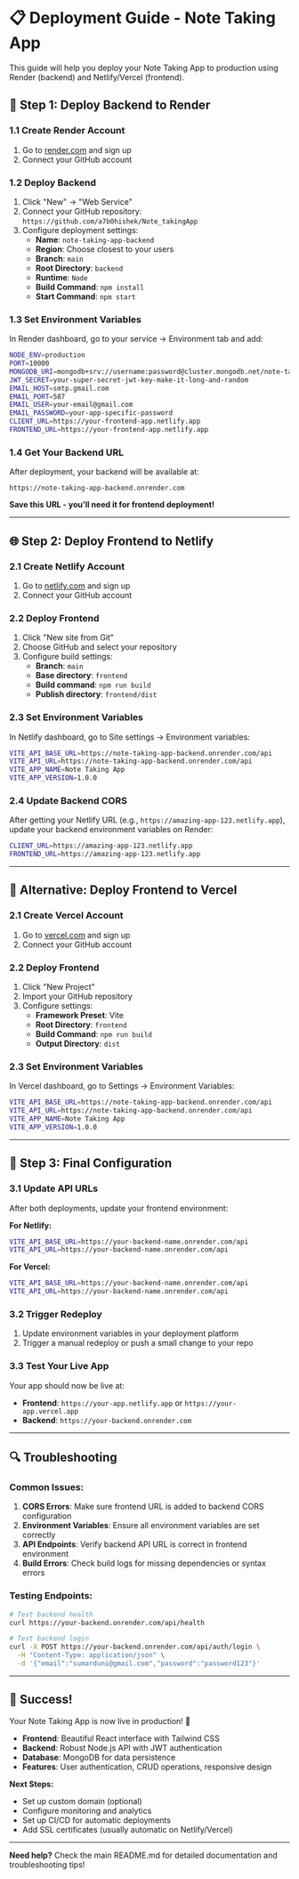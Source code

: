 # 📋 Deployment Guide - Note Taking App

This guide will help you deploy your Note Taking App to production using Render (backend) and Netlify/Vercel (frontend).

## 🚀 **Step 1: Deploy Backend to Render**

### **1.1 Create Render Account**
1. Go to [render.com](https://render.com) and sign up
2. Connect your GitHub account

### **1.2 Deploy Backend**
1. Click "New" → "Web Service"
2. Connect your GitHub repository: `https://github.com/a7b0hishek/Note_takingApp`
3. Configure deployment settings:
   - **Name**: `note-taking-app-backend`
   - **Region**: Choose closest to your users
   - **Branch**: `main`
   - **Root Directory**: `backend`
   - **Runtime**: `Node`
   - **Build Command**: `npm install`
   - **Start Command**: `npm start`

### **1.3 Set Environment Variables**
In Render dashboard, go to your service → Environment tab and add:

```bash
NODE_ENV=production
PORT=10000
MONGODB_URI=mongodb+srv://username:password@cluster.mongodb.net/note-taking-app
JWT_SECRET=your-super-secret-jwt-key-make-it-long-and-random
EMAIL_HOST=smtp.gmail.com
EMAIL_PORT=587
EMAIL_USER=your-email@gmail.com
EMAIL_PASSWORD=your-app-specific-password
CLIENT_URL=https://your-frontend-app.netlify.app
FRONTEND_URL=https://your-frontend-app.netlify.app
```

### **1.4 Get Your Backend URL**
After deployment, your backend will be available at:
```
https://note-taking-app-backend.onrender.com
```
**Save this URL - you'll need it for frontend deployment!**

---

## 🌐 **Step 2: Deploy Frontend to Netlify**

### **2.1 Create Netlify Account**
1. Go to [netlify.com](https://netlify.com) and sign up
2. Connect your GitHub account

### **2.2 Deploy Frontend**
1. Click "New site from Git"
2. Choose GitHub and select your repository
3. Configure build settings:
   - **Branch**: `main`
   - **Base directory**: `frontend`
   - **Build command**: `npm run build`
   - **Publish directory**: `frontend/dist`

### **2.3 Set Environment Variables**
In Netlify dashboard, go to Site settings → Environment variables:

```bash
VITE_API_BASE_URL=https://note-taking-app-backend.onrender.com/api
VITE_API_URL=https://note-taking-app-backend.onrender.com/api
VITE_APP_NAME=Note Taking App
VITE_APP_VERSION=1.0.0
```

### **2.4 Update Backend CORS**
After getting your Netlify URL (e.g., `https://amazing-app-123.netlify.app`), update your backend environment variables on Render:

```bash
CLIENT_URL=https://amazing-app-123.netlify.app
FRONTEND_URL=https://amazing-app-123.netlify.app
```

---

## 🔄 **Alternative: Deploy Frontend to Vercel**

### **2.1 Create Vercel Account**
1. Go to [vercel.com](https://vercel.com) and sign up
2. Connect your GitHub account

### **2.2 Deploy Frontend**
1. Click "New Project"
2. Import your GitHub repository
3. Configure settings:
   - **Framework Preset**: Vite
   - **Root Directory**: `frontend`
   - **Build Command**: `npm run build`
   - **Output Directory**: `dist`

### **2.3 Set Environment Variables**
In Vercel dashboard, go to Settings → Environment Variables:

```bash
VITE_API_BASE_URL=https://note-taking-app-backend.onrender.com/api
VITE_API_URL=https://note-taking-app-backend.onrender.com/api
VITE_APP_NAME=Note Taking App
VITE_APP_VERSION=1.0.0
```

---

## 🎯 **Step 3: Final Configuration**

### **3.1 Update API URLs**
After both deployments, update your frontend environment:

**For Netlify:**
```bash
VITE_API_BASE_URL=https://your-backend-name.onrender.com/api
VITE_API_URL=https://your-backend-name.onrender.com/api
```

**For Vercel:**
```bash
VITE_API_BASE_URL=https://your-backend-name.onrender.com/api
VITE_API_URL=https://your-backend-name.onrender.com/api
```

### **3.2 Trigger Redeploy**
1. Update environment variables in your deployment platform
2. Trigger a manual redeploy or push a small change to your repo

### **3.3 Test Your Live App**
Your app should now be live at:
- **Frontend**: `https://your-app.netlify.app` or `https://your-app.vercel.app`
- **Backend**: `https://your-backend.onrender.com`

---

## 🔍 **Troubleshooting**

### **Common Issues:**

1. **CORS Errors**: Make sure frontend URL is added to backend CORS configuration
2. **Environment Variables**: Ensure all environment variables are set correctly
3. **API Endpoints**: Verify backend API URL is correct in frontend environment
4. **Build Errors**: Check build logs for missing dependencies or syntax errors

### **Testing Endpoints:**
```bash
# Test backend health
curl https://your-backend.onrender.com/api/health

# Test backend login
curl -X POST https://your-backend.onrender.com/api/auth/login \
  -H "Content-Type: application/json" \
  -d '{"email":"sumarduni@gmail.com","password":"password123"}'
```

---

## 🎉 **Success!**

Your Note Taking App is now live in production! 🚀

- **Frontend**: Beautiful React interface with Tailwind CSS
- **Backend**: Robust Node.js API with JWT authentication
- **Database**: MongoDB for data persistence
- **Features**: User authentication, CRUD operations, responsive design

**Next Steps:**
- Set up custom domain (optional)
- Configure monitoring and analytics
- Set up CI/CD for automatic deployments
- Add SSL certificates (usually automatic on Netlify/Vercel)

---

**Need help?** Check the main README.md for detailed documentation and troubleshooting tips!
